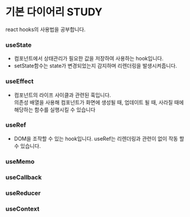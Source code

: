 # 기본 다이어리 STUDY
react hooks의 사용법을 공부합니다. 

### useState
- 컴포넌트에서 상태관리가 필요한 값을 저장하여 사용하는 hook입니다.
- setState함수는 state가 변경되었는지 감지하며 리렌더링을 발생시켜줍니다.
### useEffect
- 컴포넌트의 라이프 사이클과 관련된 훅입니다.<br>
  의존성 배열을 사용해 컴포넌트가 화면에 생성될 때, 업데이트 될 때, 사라질 때에 해당하는 함수를 실행시킬 수 있습니다 
### useRef
- DOM을 조작할 수 있는 hook입니다. useRef는 리렌더링과 관련이 없이 작동 할 수 있습니다.
### useMemo
### useCallback
### useReducer
### useContext
